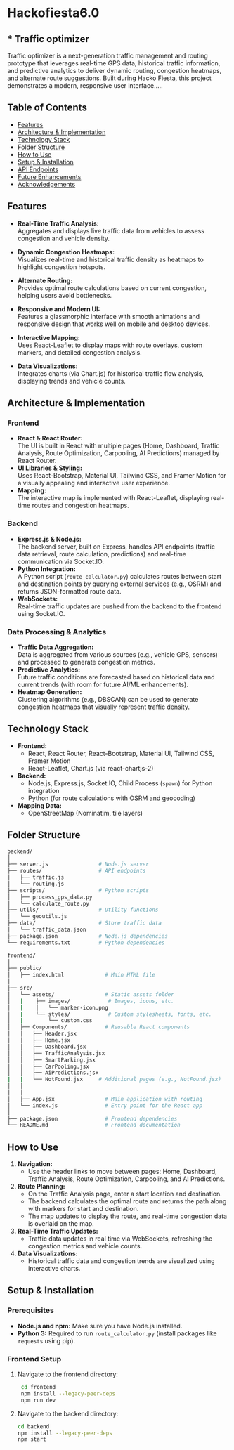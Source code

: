 # Hackofiesta6.0
## * Traffic optimizer

Traffic optimizer is a next-generation traffic management and routing prototype that leverages real-time GPS data, historical traffic information, and predictive analytics to deliver dynamic routing, congestion heatmaps, and alternate route suggestions. Built during Hacko Fiesta, this project demonstrates a modern, responsive user interface.....

## Table of Contents

- [Features](#features)
- [Architecture & Implementation](#architecture--implementation)
- [Technology Stack](#technology-stack)
- [Folder Structure](#folder-structure)
- [How to Use](#how-to-use)
- [Setup & Installation](#setup--installation)
- [API Endpoints](#api-endpoints)
- [Future Enhancements](#future-enhancements)
- [Acknowledgements](#acknowledgements)

## Features

- **Real-Time Traffic Analysis:**  
  Aggregates and displays live traffic data from vehicles to assess congestion and vehicle density.
  
- **Dynamic Congestion Heatmaps:**  
  Visualizes real-time and historical traffic density as heatmaps to highlight congestion hotspots.
  
- **Alternate Routing:**  
  Provides optimal route calculations based on current congestion, helping users avoid bottlenecks.
  
- **Responsive and Modern UI:**  
  Features a glassmorphic interface with smooth animations and responsive design that works well on mobile and desktop devices.
  
- **Interactive Mapping:**  
  Uses React-Leaflet to display maps with route overlays, custom markers, and detailed congestion analysis.
  
- **Data Visualizations:**  
  Integrates charts (via Chart.js) for historical traffic flow analysis, displaying trends and vehicle counts.

## Architecture & Implementation

### Frontend
- **React & React Router:**  
  The UI is built in React with multiple pages (Home, Dashboard, Traffic Analysis, Route Optimization, Carpooling, AI Predictions) managed by React Router.
- **UI Libraries & Styling:**  
  Uses React-Bootstrap, Material UI, Tailwind CSS, and Framer Motion for a visually appealing and interactive user experience.
- **Mapping:**  
  The interactive map is implemented with React-Leaflet, displaying real-time routes and congestion heatmaps.

### Backend
- **Express.js & Node.js:**  
  The backend server, built on Express, handles API endpoints (traffic data retrieval, route calculation, predictions) and real-time communication via Socket.IO.
- **Python Integration:**  
  A Python script (`route_calculator.py`) calculates routes between start and destination points by querying external services (e.g., OSRM) and returns JSON-formatted route data.
- **WebSockets:**  
  Real-time traffic updates are pushed from the backend to the frontend using Socket.IO.

### Data Processing & Analytics
- **Traffic Data Aggregation:**  
  Data is aggregated from various sources (e.g., vehicle GPS, sensors) and processed to generate congestion metrics.
- **Predictive Analytics:**  
  Future traffic conditions are forecasted based on historical data and current trends (with room for future AI/ML enhancements).
- **Heatmap Generation:**  
  Clustering algorithms (e.g., DBSCAN) can be used to generate congestion heatmaps that visually represent traffic density.

## Technology Stack

- **Frontend:**  
  - React, React Router, React-Bootstrap, Material UI, Tailwind CSS, Framer Motion  
  - React-Leaflet, Chart.js (via react-chartjs-2)
- **Backend:**  
  - Node.js, Express.js, Socket.IO, Child Process (`spawn`) for Python integration  
  - Python (for route calculations with OSRM and geocoding)
- **Mapping Data:**  
  - OpenStreetMap (Nominatim, tile layers)

## Folder Structure
```bash
backend/ 
│ 
├── server.js                # Node.js server
├── routes/                  # API endpoints
│   ├── traffic.js
│   └── routing.js
├── scripts/                 # Python scripts
│   ├── process_gps_data.py
│   └── calculate_route.py
├── utils/                   # Utility functions
│   └── geoutils.js
├── data/                    # Store traffic data
│   └── traffic_data.json
├── package.json             # Node.js dependencies
└── requirements.txt         # Python dependencies
```

```bash
frontend/
│
├── public/
│   ├── index.html             # Main HTML file
│
├── src/
│   └── assets/                # Static assets folder
│   |    ├── images/            # Images, icons, etc.
│   |    │   └── marker-icon.png
│   |    └── styles/            # Custom stylesheets, fonts, etc.
│   |        └── custom.css
│   ├── Components/            # Reusable React components
│   │   ├── Header.jsx
│   │   ├── Home.jsx
│   │   ├── Dashboard.jsx
│   │   ├── TrafficAnalysis.jsx
│   │   ├── SmartParking.jsx
│   │   ├── CarPooling.jsx
│   │   ├── AiPredictions.jsx
|   |   └── NotFound.jsx     # Additional pages (e.g., NotFound.jsx)              
│   │
│   │
│   ├── App.jsx                # Main application with routing
│   └── index.js               # Entry point for the React app
│
├── package.json               # Frontend dependencies
└── README.md                  # Frontend documentation

```
## How to Use

1. **Navigation:**  
   - Use the header links to move between pages: Home, Dashboard, Traffic Analysis, Route Optimization, Carpooling, and AI Predictions.
2. **Route Planning:**  
   - On the Traffic Analysis page, enter a start location and destination.  
   - The backend calculates the optimal route and returns the path along with markers for start and destination.  
   - The map updates to display the route, and real-time congestion data is overlaid on the map.
3. **Real-Time Traffic Updates:**  
   - Traffic data updates in real time via WebSockets, refreshing the congestion metrics and vehicle counts.
4. **Data Visualizations:**  
   - Historical traffic data and congestion trends are visualized using interactive charts.

## Setup & Installation

### Prerequisites
- **Node.js and npm:** Make sure you have Node.js installed.
- **Python 3:** Required to run `route_calculator.py` (install packages like `requests` using pip).

### Frontend Setup
1. Navigate to the frontend directory:
   ```bash
    cd frontend
    npm install --legacy-peer-deps
    npm run dev
    ```
2. Navigate to the backend directory:
    ```bash
    cd backend
    npm install --legacy-peer-deps
    npm start
    ```
